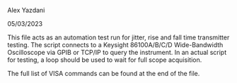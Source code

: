 Alex Yazdani

05/03/2023

This file acts as an automation test run for jitter, rise and fall time transmitter testing.
The script connects to a Keysight 86100A/B/C/D Wide-Bandwidth Oscilloscope via GPIB or TCP/IP to query the instrument.
In an actual script for testing, a loop should be used to wait for full scope acquisition.

The full list of VISA commands can be found at the end of the file.
